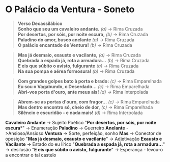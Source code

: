 # O Palácio da Ventura - Soneto

> **Verso Decassilábico**  
>  **Sonho que sou um cavaleiro andante.** *(a)* -> Rima Cruzada  
>  **Por desertos, por sóis, por noite escura,** *(b)* -> Rima Cruzada  
>  **Paladino do amor, busco anelante** *(a)* -> Rima Cruzada  
>  **O palácio encantado de Ventura!** *(b)* -> Rima Cruzada  

>  **Mas já desmaio, exausto e vacilante,** *(a)* -> Rima Cruzada  
>  **Quebrada a espada já, rota a armadura...** *(b)* -> Rima Cruzada  
>  **E eis que súbito o avisto, fulgurante** *(a)* -> Rima Cruzada  
>  **Na sua pompa e aérea formosura!** *(b)* -> Rima Cruzada  

>  **Com grandes golpes bato à porta e brado:** *(c)* -> Rima Emparelhada  
>  **Eu sou o Vagabundo, o Deserdado...** *(c)* -> Rima Emparelhada  
>  **Abri-vos porta d'ouro, ante meus ais!** *(d)* -> Rima Interpolada  

>  **Abrem-se as portas d'ouro, com fragor...** *(c)* -> Rima Emparelhada  
>  **Mas dentro encontro só, cheio de dor,** *(c)* -> Rima Emparelhada  
>  **Silêncio e escuridão - e nada mais!** *(d)* -> Rima Interpolada  

**Cavaleiro Andante** -> Sujeito Poético
"**Por desertos, por sóis, por noite escura***" -> Enumeração
**Paladino** -> Guerreiro
**Anelante** ->Ansioso/Ansioso
**Ventura** -> Sorte, perfeição, sonho
**Mas** -> Conector de oposição
"**Mas já desmaio, exausto e vacilante**" -> Adjetivação
**Exausto e Vacilante** -> Estado do eu lírico
"**Quebrada a espada já, rota a armadura..."** -> desilusão
"**E eis que súbito o avisto, fulgurante**" -> Esperança - levou-o a encontrar o tal castelo
